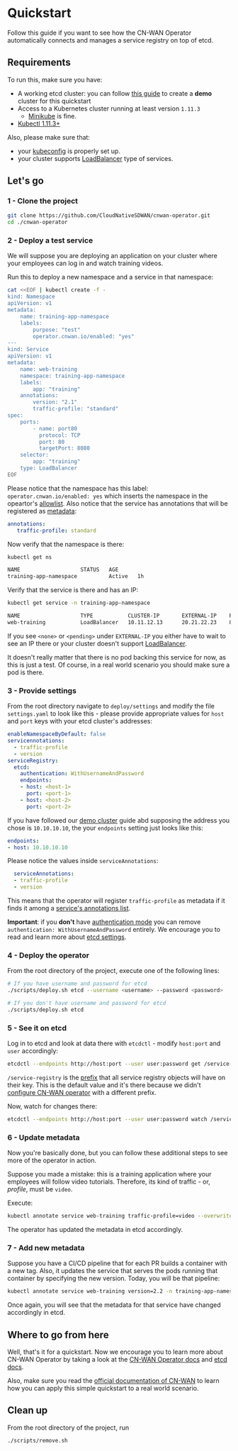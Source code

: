 # Quickstart

Follow this guide if you want to see how the CN-WAN Operator automatically connects and manages a service registry on top of etcd.

## Requirements

To run this, make sure you have:

* A working etcd cluster: you can follow [this guide](./demo_cluster_setup.md) to create a **demo** cluster for this quickstart
* Access to a Kubernetes cluster running at least version `1.11.3`
  * [Minikube](https://kubernetes.io/docs/setup/learning-environment/minikube/) is fine.
* [Kubectl 1.11.3+](https://kubernetes.io/docs/tasks/tools/install-kubectl/)

Also, please make sure that:

* your [kubeconfig](https://kubernetes.io/docs/tasks/access-application-cluster/configure-access-multiple-clusters/) is properly set up.
* your cluster supports [LoadBalancer](../concepts.md#supported-service-types) type of services.

## Let's go

### 1 - Clone the project

```bash
git clone https://github.com/CloudNativeSDWAN/cnwan-operator.git
cd ./cnwan-operator
```

### 2 - Deploy a test service

We will suppose you are deploying an application on your cluster where your employees can log in and watch training videos.

Run this to deploy a new namespace and a service in that namespace:

```bash
cat <<EOF | kubectl create -f -
kind: Namespace
apiVersion: v1
metadata:
    name: training-app-namespace
    labels:
        purpose: "test"
        operator.cnwan.io/enabled: "yes"
---
kind: Service
apiVersion: v1
metadata:
    name: web-training
    namespace: training-app-namespace
    labels:
        app: "training"
    annotations:
        version: "2.1"
        traffic-profile: "standard"
spec:
    ports:
        - name: port80
          protocol: TCP
          port: 80
          targetPort: 8080
    selector:
        app: "training"
    type: LoadBalancer
EOF
```

Please notice that the namespace has this label: `operator.cnwan.io/enabled: yes` which inserts the namespace in the opeartor's [allowlist](../concepts.md#namespace-lists). Also notice that the service has annotations that will be registered as [metadata](../concepts.md#metadata):

```yaml
annotations:
   traffic-profile: standard
```

Now verify that the namespace is there:

```bash
kubectl get ns

NAME                   STATUS   AGE
training-app-namespace          Active   1h
```

Verify that the service is there and has an IP:

```bash
kubectl get service -n training-app-namespace

NAME                   TYPE           CLUSTER-IP       EXTERNAL-IP    PORT(S)                       AGE
web-training           LoadBalancer   10.11.12.13      20.21.22.23    80:32058/TCP                  1h
```

If you see `<none>` or `<pending>` under `EXTERNAL-IP` you either have to wait to see an IP there or your cluster doesn't support [LoadBalancer](../concepts.md#supported-service-types).

It doesn't really matter that there is no pod backing this service for now, as this is just a test. Of course, in a real world scenario you should make sure a pod is there.

### 3 - Provide settings

From the root directory navigate to `deploy/settings` and modify the file `settings.yaml` to look like this - please provide appropriate values for `host` and `port` keys with your etcd cluster's addresses:

```yaml
enableNamespaceByDefault: false
servicennotations:
  - traffic-profile
  - version
serviceRegistry:
  etcd:
    authentication: WithUsernameAndPassword
    endpoints:
    - host: <host-1>
      port: <port-1>
    - host: <host-2>
      port: <port-2>
```

If you have followed our [demo cluster](./demo_cluster_setup.md) guide abd supposing the address you chose is `10.10.10.10`, the your `endpoints` setting just looks like this:

```yaml
endpoints:
- host: 10.10.10.10
```

Please notice the values inside `serviceAnnotations`:

```yaml
  serviceAnnotations:
  - traffic-profile
  - version
```

This means that the operator will register `traffic-profile` as metadata if it finds it among a [service's annotations list](../concepts.md#allowed-annotations).

**Important**: if you **don't** have [authentication mode](./demo_cluster_setup.md#make-it-more-secure) you can remove `authentication: WithUsernameAndPassword` entirely. We encourage you to read and learn more about [etcd settings](./operator_configuration.md).

### 4 - Deploy the operator

From the root directory of the project, execute one of the following lines:

```bash
# If you have username and password for etcd
./scripts/deploy.sh etcd --username <username> --password <password>

# If you don't have username and password for etcd
./scripts/deploy.sh etcd
```

### 5 - See it on etcd

Log in to etcd and look at data there with `etcdctl` - modify `host:port` and `user` accordingly:

```bash
etcdctl --endpoints http://host:port --user user:password get /service-registry/ --prefix
```

`/service-registry` is the [prefix](./concepts.md#prefix) that all service registry objects will have on their key. This is the default value and it's there because we didn't [configure CN-WAN operator](./operator_configuration.md) with a different prefix.

Now, watch for changes there:

```bash
etcdctl --endpoints http://host:port --user user:password watch /service-registry/ --prefix
```

### 6 - Update metadata

Now you're basically done, but you can follow these additional steps to see more of the operator in action.

Suppose you made a mistake: this is a training application where your employees will follow video tutorials. Therefore, its kind of traffic - or, *profile*, must be `video`.

Execute:

```bash
kubectl annotate service web-training traffic-profile=video --overwrite -n training-app-namespace
```

The operator has updated the metadata in etcd accordingly.

### 7 - Add new metadata

Suppose you have a CI/CD pipeline that for each PR builds a container with a new tag. Also, it updates the service that serves the pods running that container by specifying the new version. Today, you will be that pipeline:

```bash
kubectl annotate service web-training version=2.2 -n training-app-namespace --overwrite
```

Once again, you will see that the metadata for that service have changed accordingly in etcd.

## Where to go from here

Well, that's it for a quickstart. Now we encourage you to learn more about CN-WAN Operator by taking a look at the [CN-WAN Operator docs](../../README.md#documentation) and [etcd docs](../../README.md#etcd-documentation).

Also, make sure you read the [official documentation of CN-WAN](https://github.com/CloudNativeSDWAN/cnwan-docs) to learn how you can apply this simple quickstart to a real world scenario.

## Clean up

From the root directory of the project, run

```bash
./scripts/remove.sh
```
